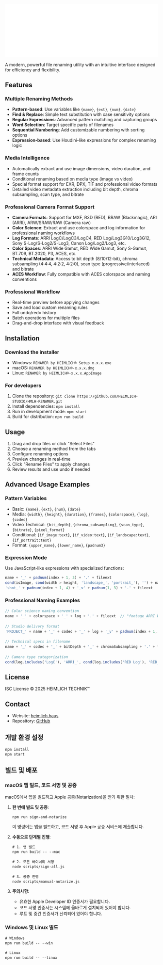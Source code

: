 ![RENAMER by HEIMLICH®](assets/HEIMLICH_TYPOLOGO.svg)

A modern, powerful file renaming utility with an intuitive interface designed for efficiency and flexibility.

## Features

### Multiple Renaming Methods
- **Pattern-based**: Use variables like `{name}`, `{ext}`, `{num}`, `{date}`
- **Find & Replace**: Simple text substitution with case sensitivity options
- **Regular Expressions**: Advanced pattern matching and capturing groups
- **Word Selection**: Target specific parts of filenames
- **Sequential Numbering**: Add customizable numbering with sorting options
- **Expression-based**: Use Houdini-like expressions for complex renaming logic

### Media Intelligence
- Automatically extract and use image dimensions, video duration, and frame counts
- Conditional renaming based on media type (image vs video)
- Special format support for EXR, DPX, TIF and professional video formats
- Detailed video metadata extraction including bit depth, chroma subsampling, scan type, and bitrate

### Professional Camera Format Support
- **Camera Formats**: Support for MXF, R3D (RED), BRAW (Blackmagic), ARI (ARRI), ARW/SRAW/RAW (Camera raw)
- **Color Science**: Extract and use colorspace and log information for professional naming workflows
- **Log Formats**: ARRI LogC/LogC3/LogC4, RED Log/Log3G10/Log3G12, Sony S-Log/S-Log2/S-Log3, Canon Log/Log2/Log3, etc.
- **Color Spaces**: ARRI Wide Gamut, RED Wide Gamut, Sony S-Gamut, BT.709, BT.2020, P3, ACES, etc.
- **Technical Metadata**: Access to bit depth (8/10/12-bit), chroma subsampling (4:4:4, 4:2:2, 4:2:0), scan type (progressive/interlaced) and bitrate
- **ACES Workflow**: Fully compatible with ACES colorspace and naming conventions

### Professional Workflow
- Real-time preview before applying changes
- Save and load custom renaming rules
- Full undo/redo history
- Batch operations for multiple files
- Drag-and-drop interface with visual feedback

## Installation

### Download the installer
- Windows: `RENAMER by HEIMLICH® Setup x.x.x.exe`
- macOS: `RENAMER by HEIMLICH®-x.x.x.dmg`
- Linux: `RENAMER by HEIMLICH®-x.x.x.AppImage`

### For developers
1. Clone the repository: `git clone https://github.com/HEIMLICH-STUDIO/HMLH-RENAMER.git`
2. Install dependencies: `npm install`
3. Run in development mode: `npm start`
4. Build for distribution: `npm run build`

## Usage

1. Drag and drop files or click "Select Files"
2. Choose a renaming method from the tabs
3. Configure renaming options
4. Preview changes in real-time
5. Click "Rename Files" to apply changes
6. Review results and use undo if needed

## Advanced Usage Examples

### Pattern Variables
- Basic: `{name}`, `{ext}`, `{num}`, `{date}`
- Media: `{width}`, `{height}`, `{duration}`, `{frames}`, `{colorspace}`, `{log}`, `{codec}`
- Video Technical: `{bit_depth}`, `{chroma_subsampling}`, `{scan_type}`, `{bitrate}`, `{pixel_format}`
- Conditional: `{if_image:text}`, `{if_video:text}`, `{if_landscape:text}`, `{if_portrait:text}`
- Format: `{upper_name}`, `{lower_name}`, `{padnum3}`

### Expression Mode
Use JavaScript-like expressions with specialized functions:
```javascript
name + '_' + padnum(index + 1, 3) + '.' + fileext
cond(isImage, cond(width > height, 'landscape_', 'portrait_'), '') + name + '.' + fileext
'shot_' + padnum(index + 1, 4) + '_v' + padnum(1, 3) + '.' + fileext
```

### Professional Naming Examples
```javascript
// Color science naming convention
name + '_' + colorspace + '_' + log + '.' + fileext  // "footage_ARRI Wide Gamut_ARRI LogC3.ari"

// Studio delivery format
'PROJECT_' + name + '_' + codec + '_' + log + '_v' + padnum(index + 1, 3) + '.' + fileext  // "PROJECT_shot_REDCODE_RED Log3G10_v001.r3d"

// Technical specs in filename 
name + '_' + codec + '_' + bitDepth + '_' + chromaSubsampling + '.' + fileext  // "clip_PRORES_10-bit_4:2:2.mov"

// Camera type categorization
cond(log.includes('LogC'), 'ARRI_', cond(log.includes('RED Log'), 'RED_', cond(log.includes('S-Log'), 'SONY_', ''))) + name + '.' + fileext
```

## License

ISC License © 2025 HEIMLICH TECHNIK™

## Contact

- Website: [heimlich.haus](https://heimlich.haus)
- Repository: [GitHub](https://github.com/HEIMLICH-TECHNIK/HMLH-RENAMER)

## 개발 환경 설정

```
npm install
npm start
```

## 빌드 및 배포

### macOS 앱 빌드, 코드 서명 및 공증

macOS에서 앱을 빌드하고 Apple 공증(Notarization)을 받기 위한 절차:

1. **한 번에 빌드 및 공증**:
   ```
   npm run sign-and-notarize
   ```
   이 명령어는 앱을 빌드하고, 코드 서명 후 Apple 공증 서비스에 제출합니다.

2. **수동으로 단계별 진행**:
   ```
   # 1. 앱 빌드
   npm run build -- --mac
   
   # 2. 모든 바이너리 서명
   node scripts/sign-all.js
   
   # 3. 공증 진행
   node scripts/manual-notarize.js
   ```

3. **주의사항**:
   - 유효한 Apple Developer ID 인증서가 필요합니다.
   - 코드 서명 인증서는 시스템에 올바르게 설치되어 있어야 합니다.
   - 루트 및 중간 인증서가 신뢰되어 있어야 합니다.

### Windows 및 Linux 빌드

```
# Windows
npm run build -- --win

# Linux
npm run build -- --linux
```